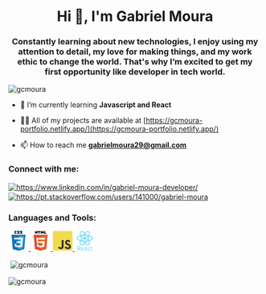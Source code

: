 <h1 align="center">Hi 👋, I'm Gabriel Moura</h1>
<h3 align="center">Constantly learning about new technologies, I enjoy using my attention to detail, my love for making things, and my work ethic to change the world. That's why I’m excited to get my first opportunity like developer in tech world.</h3>

<p align="left"> <img src="https://komarev.com/ghpvc/?username=gcmoura&label=Profile%20views&color=0e75b6&style=flat" alt="gcmoura" /> </p>

- 🌱 I’m currently learning **Javascript and React**

- 👨‍💻 All of my projects are available at [https://gcmoura-portfolio.netlify.app/](https://gcmoura-portfolio.netlify.app/)

- 📫 How to reach me **gabrielmoura29@gmail.com**

<h3 align="left">Connect with me:</h3>
<p align="left">
<a href="https://linkedin.com/in/https://www.linkedin.com/in/gabriel-moura-developer/" target="blank"><img align="center" src="https://raw.githubusercontent.com/rahuldkjain/github-profile-readme-generator/master/src/images/icons/Social/linked-in-alt.svg" alt="https://www.linkedin.com/in/gabriel-moura-developer/" height="30" width="40" /></a>
<a href="https://stackoverflow.com/users/https://pt.stackoverflow.com/users/141000/gabriel-moura" target="blank"><img align="center" src="https://raw.githubusercontent.com/rahuldkjain/github-profile-readme-generator/master/src/images/icons/Social/stack-overflow.svg" alt="https://pt.stackoverflow.com/users/141000/gabriel-moura" height="30" width="40" /></a>
</p>

<h3 align="left">Languages and Tools:</h3>
<p align="left"> <a href="https://www.w3schools.com/css/" target="_blank"> <img src="https://raw.githubusercontent.com/devicons/devicon/master/icons/css3/css3-original-wordmark.svg" alt="css3" width="40" height="40"/> </a> <a href="https://www.w3.org/html/" target="_blank"> <img src="https://raw.githubusercontent.com/devicons/devicon/master/icons/html5/html5-original-wordmark.svg" alt="html5" width="40" height="40"/> </a> <a href="https://developer.mozilla.org/en-US/docs/Web/JavaScript" target="_blank"> <img src="https://raw.githubusercontent.com/devicons/devicon/master/icons/javascript/javascript-original.svg" alt="javascript" width="40" height="40"/> </a> <a href="https://reactjs.org/" target="_blank"> <img src="https://raw.githubusercontent.com/devicons/devicon/master/icons/react/react-original-wordmark.svg" alt="react" width="40" height="40"/> </a> </p>

<p>&nbsp;<img align="center" src="https://github-readme-stats.vercel.app/api?username=gcmoura&show_icons=true&locale=en" alt="gcmoura" /></p>

<p><img align="center" src="https://github-readme-streak-stats.herokuapp.com/?user=gcmoura&theme=dark" alt="gcmoura" /></p>
